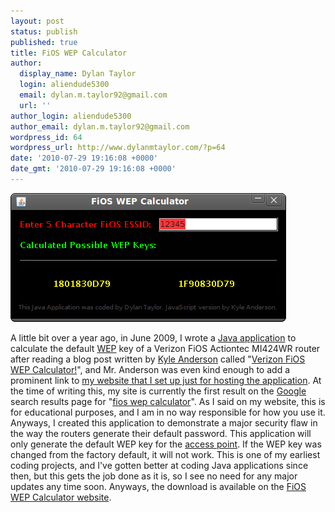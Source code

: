 ```yaml
---
layout: post
status: publish
published: true
title: FiOS WEP Calculator
author:
  display_name: Dylan Taylor
  login: aliendude5300
  email: dylan.m.taylor92@gmail.com
  url: ''
author_login: aliendude5300
author_email: dylan.m.taylor92@gmail.com
wordpress_id: 64
wordpress_url: http://www.dylanmtaylor.com/?p=64
date: '2010-07-29 19:16:08 +0000'
date_gmt: '2010-07-29 19:16:08 +0000'
---
```

<p><a href="/images/blog/2010/11/fios_wep_calculator.png"><img class="alignnone size-full wp-image-65" title="FiOS WEP Calculator" src="/images/blog/2010/11/fios_wep_calculator.png" alt="" width="441" height="206" /></a></p>
<p>A little bit over a year ago, in June 2009, I wrote a <a class="zem_slink" title="Java (software platform)" rel="wikipedia" href="http://en.wikipedia.org/wiki/Java_%28software_platform%29">Java application</a> to calculate the default <a class="zem_slink" title="Wired Equivalent Privacy" rel="wikipedia" href="http://en.wikipedia.org/wiki/Wired_Equivalent_Privacy">WEP</a> key of a Verizon FiOS Actiontec MI424WR router after reading a blog post written by <a href="http://xkyle.com/">Kyle Anderson</a> called "<a href="http://xkyle.com/2009/03/03/verizon-fios-wireless-key-calculator/">Verizon FiOS WEP Calculator!</a>", and Mr. Anderson was even kind enough to add a prominent link to <a title=" FiOS WEP Calculator" href="http://fwc.dylanmtaylor.com/">my website that I set up just for hosting the application</a>. At the time of writing this, my site is currently the first result on the <a class="zem_slink" title="Google" rel="homepage" href="http://google.com">Google</a> search results page for "<a title="FiOS WEP Calculator" href="http://www.google.com/search?client=ubuntu&amp;channel=fs&amp;q=fios+wep+calculator&amp;ie=utf-8&amp;oe=utf-8">fios wep calculator</a>". As I said on my website, this is for educational purposes, and I am in no way responsible for how you use it. Anyways, I created this application to demonstrate a major security flaw in the way the routers generate their default password. This application will only generate the default WEP key for the <a class="zem_slink" title="Wireless access point" rel="wikipedia" href="http://en.wikipedia.org/wiki/Wireless_access_point">access point</a>. If the WEP key was changed from the factory default, it will not work. This is one of my earliest coding projects, and I've gotten better at coding Java applications since then, but this gets the job done as it is, so I see no need for any major updates any time soon. Anyways, the download is available on the <a title="FiOS WEP Calculator" href="http://fwc.dylanmtaylor.com/">FiOS WEP Calculator website</a>.</p>
